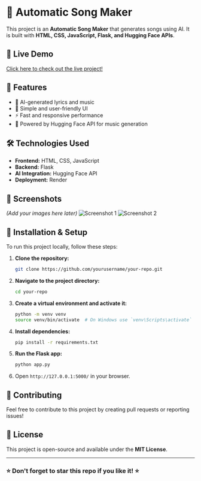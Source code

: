 # 🎵 Automatic Song Maker

This project is an **Automatic Song Maker** that generates songs using AI. It is built with **HTML, CSS, JavaScript, Flask, and Hugging Face APIs**.

## 🚀 Live Demo
[Click here to check out the live project!](https://music-sn26.onrender.com)

## 📌 Features
- 🎤 AI-generated lyrics and music
- 🎨 Simple and user-friendly UI
- ⚡ Fast and responsive performance
- 🔗 Powered by Hugging Face API for music generation

## 🛠️ Technologies Used
- **Frontend:** HTML, CSS, JavaScript
- **Backend:** Flask
- **AI Integration:** Hugging Face API
- **Deployment:** Render

## 📸 Screenshots
*(Add your images here later)*
![Screenshot 1]([path/to/image1.png](https://github.com/Tejasmeta/music/blob/main/static/Screenshot%202025-03-18%20110627.png))
![Screenshot 2]([path/to/image2.png](https://github.com/Tejasmeta/music/blob/main/static/Screenshot%202025-03-18%20110627.png))

## 📂 Installation & Setup
To run this project locally, follow these steps:

1. **Clone the repository:**
   ```sh
   git clone https://github.com/yourusername/your-repo.git
   ```
2. **Navigate to the project directory:**
   ```sh
   cd your-repo
   ```
3. **Create a virtual environment and activate it:**
   ```sh
   python -m venv venv
   source venv/bin/activate  # On Windows use `venv\Scripts\activate`
   ```
4. **Install dependencies:**
   ```sh
   pip install -r requirements.txt
   ```
5. **Run the Flask app:**
   ```sh
   python app.py
   ```
6. Open `http://127.0.0.1:5000/` in your browser.

## 🤝 Contributing
Feel free to contribute to this project by creating pull requests or reporting issues!

## 📜 License
This project is open-source and available under the **MIT License**.

---
### ⭐ Don't forget to star this repo if you like it! ⭐

